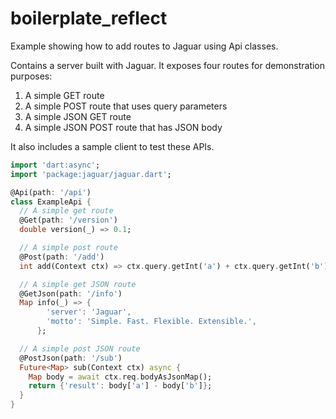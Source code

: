 # boilerplate_reflect

Example showing how to add routes to Jaguar using Api classes.

Contains a server built with Jaguar. It exposes four routes for demonstration
purposes:

1. A simple GET route
2. A simple POST route that uses query parameters
3. A simple JSON GET route
4. A simple JSON POST route that has JSON body

It also includes a sample client to test these APIs.

```dart
import 'dart:async';
import 'package:jaguar/jaguar.dart';

@Api(path: '/api')
class ExampleApi {
  // A simple get route
  @Get(path: '/version')
  double version(_) => 0.1;

  // A simple post route
  @Post(path: '/add')
  int add(Context ctx) => ctx.query.getInt('a') + ctx.query.getInt('b');

  // A simple get JSON route
  @GetJson(path: '/info')
  Map info(_) => {
        'server': 'Jaguar',
        'motto': 'Simple. Fast. Flexible. Extensible.',
      };

  // A simple post JSON route
  @PostJson(path: '/sub')
  Future<Map> sub(Context ctx) async {
    Map body = await ctx.req.bodyAsJsonMap();
    return {'result': body['a'] - body['b']};
  }
}
```